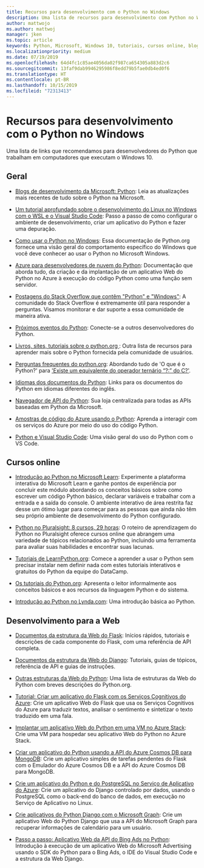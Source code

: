 ```yaml
---
title: Recursos para desenvolvimento com o Python no Windows
description: Uma lista de recursos para desenvolvimento com Python no Windows.
author: mattwojo
ms.author: mattwoj
manager: jken
ms.topic: article
keywords: Python, Microsoft, Windows 10, tutoriais, cursos online, blogs, eventos
ms.localizationpriority: medium
ms.date: 07/19/2019
ms.openlocfilehash: 64d4fc1c85ae4056da02f987ca654305a883d2c6
ms.sourcegitcommit: 13faf9dab9946295986f8edd79b5fae0db4ed0f6
ms.translationtype: HT
ms.contentlocale: pt-BR
ms.lasthandoff: 10/15/2019
ms.locfileid: "72313413"
---
```

# <a name="resources-for-developing-with-python-on-windows"></a>Recursos para desenvolvimento com o Python no Windows

Uma lista de links que recomendamos para desenvolvedores do Python que trabalham em computadores que executam o Windows 10.

## <a name="general"></a>Geral

- [Blogs de desenvolvimento da Microsoft: Python](https://devblogs.microsoft.com/python/): Leia as atualizações mais recentes de tudo sobre o Python na Microsoft.

- [Um tutorial aprofundado sobre o desenvolvimento do Linux no Windows com o WSL e o Visual Studio Code](https://devblogs.microsoft.com/commandline/an-in-depth-tutorial-on-linux-development-on-windows-with-wsl-and-visual-studio-code/): Passo a passo de como configurar o ambiente de desenvolvimento, criar um aplicativo do Python e fazer uma depuração.

- [Como usar o Python no Windows](https://docs.python.org/3/using/windows.html): Essa documentação de Python.org fornece uma visão geral do comportamento específico do Windows que você deve conhecer ao usar o Python no Microsoft Windows.

- [Azure para desenvolvedores de nuvem do Python](https://docs.microsoft.com/azure/python/): Documentação que aborda tudo, da criação e da implantação de um aplicativo Web do Python no Azure à execução do código Python como uma função sem servidor.

- [Postagens do Stack Overflow que contêm "Python" e "Windows"](https://stackoverflow.com/questions/4750806/how-do-i-install-pip-on-windows/12476379): A comunidade do Stack Overflow é extremamente útil para responder a perguntas. Visamos monitorar e dar suporte a essa comunidade de maneira ativa.

- [Próximos eventos do Python](https://www.python.org/events/python-events): Conecte-se a outros desenvolvedores do Python.

- [Livros, sites, tutoriais sobre o python.org ](https://wiki.python.org/moin/BeginnersGuide/Programmers): Outra lista de recursos para aprender mais sobre o Python fornecida pela comunidade de usuários.

- [Perguntas frequentes do python.org](https://docs.python.org/3/faq/): Abordando tudo de 'O que é o Python?' para ['Existe um equivalente do operador ternário “?:” do C?'](https://docs.python.org/3/faq/programming.html#is-there-an-equivalent-of-c-s-ternary-operator).

- [Idiomas dos documentos do Python](https://wiki.python.org/moin/Languages): Links para os documentos do Python em idiomas diferentes do inglês.

- [Navegador de API do Python](https://docs.microsoft.com/python/api/?view=azure-python): Sua loja centralizada para todas as APIs baseadas em Python da Microsoft.

- [Amostras de código do Azure usando o Python](https://azure.microsoft.com/en-us/resources/samples/?platform=python&sort=0): Aprenda a interagir com os serviços do Azure por meio do uso do código Python.

- [Python e Visual Studio Code](https://code.visualstudio.com/docs/languages/python): Uma visão geral do uso do Python com o VS Code.

## <a name="online-courses"></a>Cursos online

- [Introdução ao Python no Microsoft Learn](https://docs.microsoft.com/en-us/learn/modules/intro-to-python/): Experimente a plataforma interativa do Microsoft Learn e ganhe pontos de experiência por concluir este módulo abordando os conceitos básicos sobre como escrever um código Python básico, declarar variáveis e trabalhar com a entrada e a saída do console. O ambiente interativo de área restrita faz desse um ótimo lugar para começar para as pessoas que ainda não têm seu próprio ambiente de desenvolvimento do Python configurado.

- [Python no Pluralsight: 8 cursos, 29 horas](https://app.pluralsight.com/paths/skills/python): O roteiro de aprendizagem do Python no Pluralsight oferece cursos online que abrangem uma variedade de tópicos relacionados ao Python, incluindo uma ferramenta para avaliar suas habilidades e encontrar suas lacunas.

- [Tutoriais de LearnPython.org](https://www.learnpython.org/): Comece a aprender a usar o Python sem precisar instalar nem definir nada com estes tutoriais interativos e gratuitos do Python da equipe do DataCamp.

- [Os tutoriais do Python.org](https://docs.python.org/3/tutorial/index.html): Apresenta o leitor informalmente aos conceitos básicos e aos recursos da linguagem Python e do sistema.

- [Introdução ao Python no Lynda.com](https://www.lynda.com/Python-tutorials/Learning-Python/661773-2.html): Uma introdução básica ao Python.

## <a name="web-development"></a>Desenvolvimento para a Web

- [Documentos da estrutura da Web do Flask](https://flask.palletsprojects.com/en/1.1.x/): Inícios rápidos, tutoriais e descrições de cada componente do Flask, com uma referência de API completa.

- [Documentos da estrutura da Web do Django](https://docs.djangoproject.com/en/2.2/): Tutoriais, guias de tópicos, referência de API e guias de instruções.

- [Outras estruturas da Web do Python](https://wiki.python.org/moin/WebFrameworks): Uma lista de estruturas da Web do Python com breves descrições do Python.org.

- [Tutorial: Criar um aplicativo do Flask com os Serviços Cognitivos do Azure](https://docs.microsoft.com/azure/cognitive-services/translator/tutorial-build-flask-app-translation-synthesis): Crie um aplicativo Web do Flask que usa os Serviços Cognitivos do Azure para traduzir textos, analisar o sentimento e sintetizar o texto traduzido em uma fala.

- [Implantar um aplicativo Web do Python em uma VM no Azure Stack](https://docs.microsoft.com/azure-stack/user/azure-stack-dev-start-howto-vm-python): Crie uma VM para hospedar seu aplicativo Web do Python no Azure Stack.

- [Criar um aplicativo do Python usando a API do Azure Cosmos DB para MongoDB](https://docs.microsoft.com/azure/cosmos-db/create-mongodb-flask): Crie um aplicativo simples de tarefas pendentes do Flask com o Emulador do Azure Cosmos DB e a API do Azure Cosmos DB para MongoDB.

- [Crie um aplicativo do Python e do PostgreSQL no Serviço de Aplicativo do Azure](https://docs.microsoft.com/azure/app-service/containers/tutorial-python-postgresql-app): Crie um aplicativo do Django controlado por dados, usando o PostgreSQL como o back-end do banco de dados, em execução no Serviço de Aplicativo no Linux.

- [Crie aplicativos do Python Django com o Microsoft Graph](https://docs.microsoft.com/graph/tutorials/python): Crie um aplicativo Web do Python Django que usa a API do Microsoft Graph para recuperar informações de calendário para um usuário.

- [Passo a passo: Aplicativo Web da API do Bing Ads no Python](https://docs.microsoft.com/advertising/guides/walkthrough-web-application-python?view=bingads-13): Introdução à execução de um aplicativo Web do Microsoft Advertising usando o SDK do Python para o Bing Ads, o IDE do Visual Studio Code e a estrutura da Web Django.
